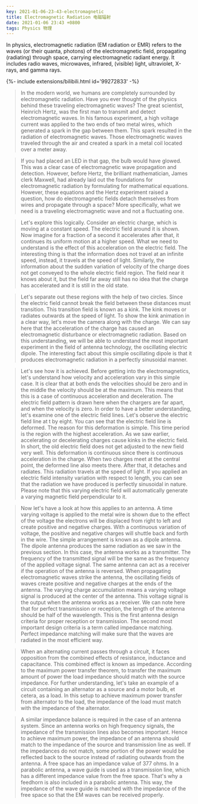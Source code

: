 ```yaml
---
key: 2021-01-06-23-43-electromagnetic
title: Electromagnetic Radiation 电磁辐射
date: 2021-01-06 23:43 +0800
tags: Physics 物理
---
```


In physics, electromagnetic radiation (EM radiation or EMR) refers to the waves (or their quanta, photons) of the electromagnetic field, propagating (radiating) through space, carrying electromagnetic radiant energy. It includes radio waves, microwaves, infrared, (visible) light, ultraviolet, X-rays, and gamma rays.

<div>{%- include extensions/bilibili.html id='99272833' -%}</div>

> In the modern world, we humans are completely surrounded by electromagnetic radiation. Have you ever thought of the physics behind these traveling electromagnetic waves? The great scientist, Heinrich Hertz, was the first man to transmit and detect electromagnetic waves. In his famous experiment, a high voltage current was applied to the two ends of two metal wires, which generated a spark in the gap between them. This spark resulted in the radiation of electromagnetic waves. Those electromagnetic waves traveled through the air and created a spark in a metal coil located over a meter away.

> If you had placed an LED in that gap, the bulb would have glowed. This was a clear case of electromagnetic wave propagation and detection. However, before Hertz, the brilliant mathematician, James clerk Maxwell, had already laid out the foundations for electromagnetic radiation by formulating for mathematical equations. However, these equations and the Hertz experiment raised a question, how do electromagnetic fields detach themselves from wires and propagate through a space? More specifically, what we need is a traveling electromagnetic wave and not a fluctuating one.

> Let's explore this logically. Consider an electric charge, which is moving at a constant speed. The electric field around it is shown. Now imagine for a fraction of a second it accelerates after that, it continues its uniform motion at a higher speed. What we need to understand is the effect of this acceleration on the electric field. The interesting thing is that the information does not travel at an infinite speed, instead, it travels at the speed of light. Similarly, the information about the sudden variation of velocity of the charge does not get conveyed to the whole electric field region. The field near it knows about it, but the field far away still has no idea that the charge has accelerated and it is still in the old state. 

> Let's separate out these regions with the help of two circles. Since the electric field cannot break the field between these distances must transition. This transition field is known as a kink. The kink moves or radiates outwards at the speed of light. To show the kink animation in a clear way, let's move the camera along with the charge. We can say here that the acceleration of the charge has caused an electromagnetic disturbance or electromagnetic radiation. Based on this understanding, we will be able to understand the most important experiment in the field of antenna technology, the oscillating electric dipole. The interesting fact about this simple oscillating dipole is that it produces electromagnetic radiation in a perfectly sinusoidal manner.

> Let's see how it is achieved. Before getting into the electromagnetics, let's understand how velocity and acceleration vary in this simple case. It is clear that at both ends the velocities should be zero and in the middle the velocity should be at the maximum. This means that this is a case of continuous acceleration and deceleration. The electric field pattern is drawn here when the chargers are far apart, and when the velocity is zero. In order to have a better understanding, let's examine one of the electric field lines. Let's observe the electric field line at t by eight. You can see that the electric field line is deformed. The reason for this deformation is simple. This time period is the region with the highest acceleration. As we saw earlier, accelerating or decelerating charges cause kinks in the electric field. In short, the old electric field does not get adjusted to the new field very well. This deformation is continuous since there is continuous acceleration in the charge. When two charges meet at the central point, the deformed line also meets there. After that, it detaches and radiates. This radiation travels at the speed of light. If you applied an electric field intensity variation with respect to length, you can see that the radiation we have produced is perfectly sinusoidal in nature. Please note that this varying electric field will automatically generate a varying magnetic field perpendicular to it.

> Now let's have a look at how this applies to an antenna. A time varying voltage is applied to the metal wire is shown due to the effect of the voltage the electrons will be displaced from right to left and create positive and negative charges. With a continuous variation of voltage, the positive and negative charges will shuttle back and forth in the wire. The simple arrangement is known as a dipole antenna. The dipole antenna produces the same radiation as we saw in the previous section. In this case, the antenna works as a transmitter. The frequency of the transmitted signal will be the same as the frequency of the applied voltage signal. The same antenna can act as a receiver if the operation of the antenna is reversed. When propagating electromagnetic waves strike the antenna, the oscillating fields of waves create positive and negative charges at the ends of the antenna. The varying charge accumulation means a varying voltage signal is produced at the center of the antenna. This voltage signal is the output when the antenna works as a receiver. We can note here that for perfect transmission or reception, the length of the antenna should be half of the wavelength. This is the first antenna design criteria for proper reception or transmission. The second most important design criteria is a term called impedance matching. Perfect impedance matching will make sure that the waves are radiated in the most efficient way.

> When an alternating current passes through a circuit, it faces opposition from the combined effects of resistance, inductance and capacitance. This combined effect is known as impedance. According to the maximum power transfer theorem, to transfer the maximum amount of power the load impedance should match with the source impedance. For further understanding, let's take an example of a circuit containing an alternator as a source and a motor bulb, et cetera, as a load. In this setup to achieve maximum power transfer from alternator to the load, the impedance of the load must match with the impedance of the alternator.

> A similar impedance balance is required in the case of an antenna system. Since an antenna works on high frequency signals, the impedance of the transmission lines also becomes important. Hence to achieve maximum power, the impedance of an antenna should match to the impedance of the source and transmission line as well. If the impedances do not match, some portion of the power would be reflected back to the source instead of radiating outwards from the antenna. A free space has an impedance value of 377 ohms. In a parabolic antenna, a wave guide is used as a transmission line, which has a different impedance value from the free space. That's why a feedhorn is also included in a parabolic antenna. This way, the impedance of the wave guide is matched with the impedance of the free space so that the EM waves can be received properly.

<!--more-->
